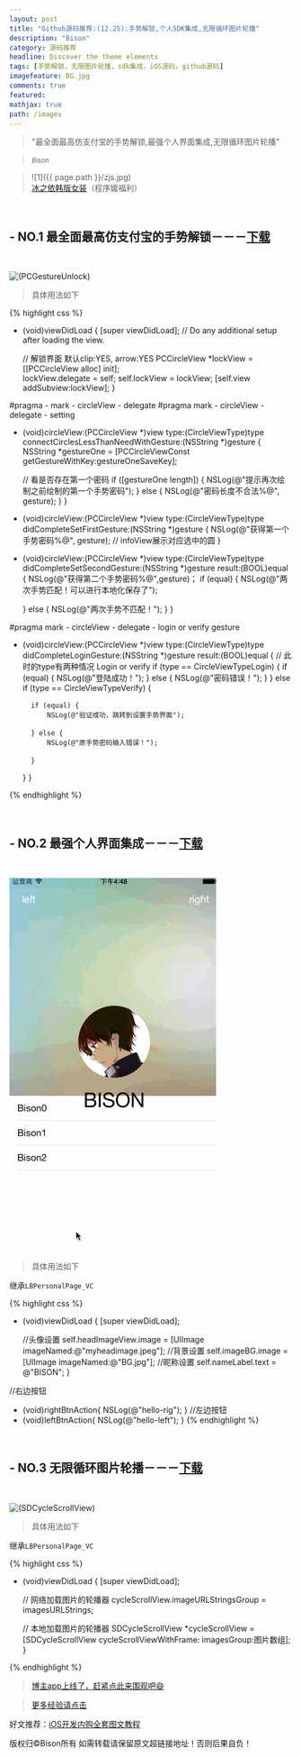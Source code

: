 ```yaml
---
layout: post
title: "Github源码推荐:(12.25):手势解锁,个人SDK集成,无限循环图片轮播"
description: "Bison"
category: 源码推荐
headline: Discover the theme elements
tags: [手势解锁，无限图片轮播，sdk集成，iOS源码，github源码]
imagefeature: BG.jpg
comments: true
featured: 
mathjax: true
path: /images
---
```


>&quot;最全面最高仿支付宝的手势解锁,最强个人界面集成,无限循环图片轮播&quot;

><small><cite title="Plato">Bison</cite></small>

>![1]({{ page.path }}/zjs.jpg)<br>
>[冰之依韩版女装](http://allluckly.taobao.com/)（程序媛福利）<br>


<br>

## - NO.1 最全面最高仿支付宝的手势解锁－－－[下载](https://github.com/iosdeveloperpanc/PCGestureUnlock) <br>

<br>

![(PCGestureUnlock)](https://github.com/iosdeveloperpanc/PCGestureUnlock/blob/master/PCGestureUnlock/arrowDirctions.gif?raw=true)<br>

>具体用法如下<br>

{% highlight css %}

- (void)viewDidLoad {
    [super viewDidLoad];
    // Do any additional setup after loading the view.

    // 解锁界面  默认clip:YES, arrow:YES
    PCCircleView *lockView = [[PCCircleView alloc] init];  
    lockView.delegate = self;
    self.lockView = lockView;
    [self.view addSubview:lockView];
}

#pragma - mark - circleView - delegate
#pragma mark - circleView - delegate - setting
- (void)circleView:(PCCircleView *)view type:(CircleViewType)type connectCirclesLessThanNeedWithGesture:(NSString *)gesture
{
    NSString *gestureOne = [PCCircleViewConst getGestureWithKey:gestureOneSaveKey];

    // 看是否存在第一个密码
    if ([gestureOne length]) {
        NSLog(@"提示再次绘制之前绘制的第一个手势密码");
    } else {
        NSLog(@"密码长度不合法%@", gesture);
    }
}

- (void)circleView:(PCCircleView *)view type:(CircleViewType)type didCompleteSetFirstGesture:(NSString *)gesture
{
    NSLog(@"获得第一个手势密码%@", gesture);
    // infoView展示对应选中的圆
}

- (void)circleView:(PCCircleView *)view type:(CircleViewType)type didCompleteSetSecondGesture:(NSString *)gesture result:(BOOL)equal
{
    NSLog(@"获得第二个手势密码%@",gesture)；
    if (equal) {
        NSLog(@"两次手势匹配！可以进行本地化保存了");

    } else {
        NSLog(@"两次手势不匹配！");
    }
}

#pragma mark - circleView - delegate - login or verify gesture
- (void)circleView:(PCCircleView *)view type:(CircleViewType)type didCompleteLoginGesture:(NSString *)gesture result:(BOOL)equal
{
    // 此时的type有两种情况 Login or verify
    if (type == CircleViewTypeLogin) {
        if (equal) {
            NSLog(@"登陆成功！");
        } else {
            NSLog(@"密码错误！");
        }
    } else if (type == CircleViewTypeVerify) {

        if (equal) {
            NSLog(@"验证成功，跳转到设置手势界面");

        } else {
            NSLog(@"原手势密码输入错误！");

        }
    }
}

{% endhighlight %}

<br>

## - NO.2 最强个人界面集成－－－[下载](https://github.com/AllLuckly/LBPersonalPageDemo)<br>

<br>

![(LBPersonalPageDemo)](https://github.com/AllLuckly/LBPersonalPageDemo/blob/master/123.gif?raw=true)<br>

>具体用法如下<br>

继承`LBPersonalPage_VC`<br>

{% highlight css %}

- (void)viewDidLoad {
    [super viewDidLoad];

    //头像设置
    self.headImageView.image = [UIImage imageNamed:@"myheadimage.jpeg"];
    //背景设置
    self.imageBG.image = [UIImage imageNamed:@"BG.jpg"];
    //昵称设置
    self.nameLabel.text = @"BISON";
}

//右边按钮
- (void)rightBtnAction{
    NSLog(@"hello-rig");
}
//左边按钮
- (void)leftBtnAction{
    NSLog(@"hello-left");
}
{% endhighlight %}

<br>

## - NO.3 无限循环图片轮播－－－[下载](https://github.com/gsdios/SDCycleScrollView)<br>

<br>

![(SDCycleScrollView)](https://camo.githubusercontent.com/e5c0f0255483caf06271df08982d078c5e2cc432/687474703a2f2f7777342e73696e61696d672e636e2f626d6964646c652f39623831343665646a7731657376797471376c777267323038703066636538322e676966)<br>

>具体用法如下<br>

继承`LBPersonalPage_VC`<br>

{% highlight css %}

- (void)viewDidLoad {
    [super viewDidLoad];

    // 网络加载图片的轮播器
    cycleScrollView.imageURLStringsGroup = imagesURLStrings;

    // 本地加载图片的轮播器
    SDCycleScrollView *cycleScrollView = [SDCycleScrollView cycleScrollViewWithFrame: imagesGroup:图片数组];
}

{% endhighlight %}

> [博主app上线了，赶紧点此来围观吧😄](https://itunes.apple.com/us/app/it-blog-zi-xueios-kai-fa-jin/id1067787090?l=zh&ls=1&mt=8)<br>

> [更多经验请点击](http://allluckly.cn/)<br>

好文推荐：[iOS开发内购全套图文教程](http://allluckly.cn/ios支付/iOS开发2015年最新内购教程/)<br>

版权归©Bison所有 如需转载请保留原文超链接地址！否则后果自负！







